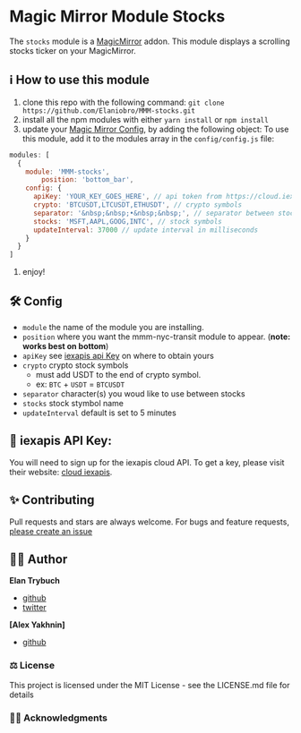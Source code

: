 # Magic Mirror Module Stocks
The `stocks` module is a <a href="https://github.com/MichMich/MagicMirror">MagicMirror</a> addon.
This module displays a scrolling stocks ticker on your MagicMirror.

## ℹ️ How to use this module
1. clone this repo with the following command: `git clone https://github.com/Elaniobro/MMM-stocks.git`
1. install all the npm modules with either `yarn install` or `npm install`
1. update your [Magic Mirror Config](https://github.com/MichMich/MagicMirror/blob/master/config/config.js.sample), by adding the following object:
To use this module, add it to the modules array in the `config/config.js` file:

````javascript
modules: [
  {
    module: 'MMM-stocks',
        position: 'bottom_bar',
    config: {
      apiKey: 'YOUR_KEY_GOES_HERE', // api token from https://cloud.iexapis.com
      crypto: 'BTCUSDT,LTCUSDT,ETHUSDT', // crypto symbols
      separator: '&nbsp;&nbsp;•&nbsp;&nbsp;', // separator between stocks
      stocks: 'MSFT,AAPL,GOOG,INTC', // stock symbols
      updateInterval: 37000 // update interval in milliseconds
    }
  }
]
````
1. enjoy!

## 🛠️ Config
* `module` the name of the module you are installing.
* `position` where you want the mmm-nyc-transit module to appear. (**note: works best on bottom**)
* `apiKey` see [iexapis api Key](#🔑-iexapis-api-Key) on where to obtain yours
* `crypto` crypto stock symbols
  * must add USDT to the end of crypto symbol.
  * ex: `BTC` + `USDT` = `BTCUSDT`
* `separator` character(s) you woud like to use between stocks
* `stocks` stock stymbol name
* `updateInterval` default is set to 5 minutes

## 🔑 iexapis API Key:
You will need to sign up for the iexapis cloud API. To get a key, please visit their website: [cloud iexapis](https://cloud.iexapis.com).

## ✨ Contributing
Pull requests and stars are always welcome. For bugs and feature requests, [please create an issue](https://github.com/elaniobro/mmm-stocks/issues)

## 👨🏻 Author
**Elan Trybuch**
* [github](https://www.github.com/elaniobro)
* [twitter](https://www.twitte.com/elaniobro)

**[Alex Yakhnin]**
* [github](https://github.com/alexyak)

### ⚖️ License
This project is licensed under the MIT License - see the LICENSE.md file for details

### 🙏🏽 Acknowledgments

